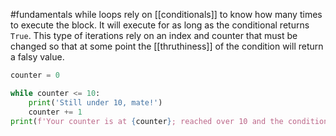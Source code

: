 #fundamentals while loops rely on [[conditionals]] to know how many times to execute the block. It will execute for as long as the conditional returns `True`. This type of iterations rely on an index and counter that must be changed so that at some point the [[thruthiness]] of the condition will return a falsy value.

```python
counter = 0

while counter <= 10:
	print('Still under 10, mate!')
	counter += 1
print(f'Your counter is at {counter}; reached over 10 and the condition returned falsey, so now you are outside the loop again.')
```